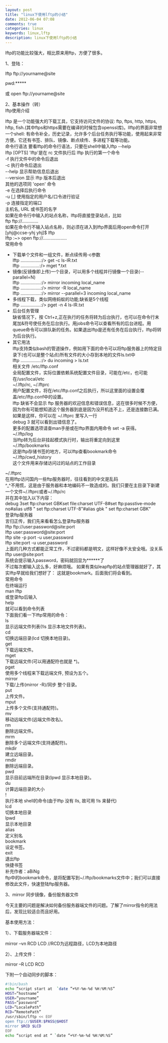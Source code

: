 ```yaml
---
layout: post
title: "linux下使用lftp的小结"
date: 2012-06-04 07:08
comments: true
categories: linux 
keywords: linux,lftp
description: linux下使用lftp的小结
---
```


lftp的功能比较强大，相比原来用ftp，方便了很多。

1、登陆：

lftp ftp://yourname@site   

pwd:*****   

或 open ftp://yourname@site   

 
<!--more-->
2、基本操作（转）   
lftp使用介绍   

lftp 是一个功能强大的下载工具，它支持访问文件的协议: ftp, ftps, http, https, hftp, fish.(其中ftps和https需要在编译的时候包含openssl库)。llftp的界面非常想一个shell: 有命令补全，历史记录，允许多个后台任务执行等功能，使用起来非常方便。它还有书签、排队、镜像、断点续传、多进程下载等功能。   
命令行语法
要看lftp的命令行语法，只要在shell中输入lftp --help   
lftp [OPTS]
'lftp'是在 rc 文件执行后 lftp 执行的第一个命令   
-f 执行文件中的命令后退出   
-c 执行命令后退出   
--help 显示帮助信息后退出   
--version 显示 lftp 版本后退出   
其他的选项同 'open' 命令   
-e 在选择后执行命令   
-u [,] 使用指定的用户名/口令进行验证   
-p 连接指定的端口   
主机名, URL 或书签的名字   
如果在命令行中输入的站点名称，lftp将直接登录站点，比如   
ftp ftp://.............   
如果在命令行不输入站点名称，则必须在进入到lftp界面后用open命令打开   
[yhj@ccse-yhj yhj]$ lftp   
lftp :~> open ftp://...................   
常用命令   
* 下载单个文件和一组文件，断点续传用-c参数   
lftp ................:/> get -c ls-lR.txt   
lftp ...............:/> mget *.txt   
* 镜像(反镜像即上传)一个目录，可以用多个线程并行镜像一个目录(--parallel=N)   
lftp ................:/> mirror incoming local_name   
lftp ................:/> mirror -R local_name   
lftp ................:/> mirror --parallel=3 incoming local_name   
* 多线程下载，类似网络蚂蚁的功能;缺省是5个线程   
lftp ................:/> pget -n 4 ls-lR.txt   
* 后台任务管理   
缺省情况下，按 Ctrl+z,正在执行的任务将转为后台执行，也可以在命令行末尾加&符号使任务在后台执行。用jobs命令可以查看所有的后台进程。用queue命令可以排队新的任务。如果退出lftp是还有任务在后台执行，lftp将转为后台执行。   
* 其它用法   
lftp支持类似bash的管道操作，例如用下面的命令可以将ftp服务器上的特定目录下(也可以是整个站点)所有文件的大小存到本地的文件ls.txt中   
lftp ................:/> du incoming > ls.txt   
相关文件
/etc/lftp.conf   
全局配置文件，实际位置依赖系统配置文件目录，可能在/etc，也可能在/usr/local/etc   
~/.lftp/rc, ~/.lftprc   
用户配置文件，将在/etc/lftp.conf之后执行，所以这里面的设置会覆盖/etc/lftp.conf中的设置。   
lftp 缺省不会显示 ftp 服务器的欢迎信息和错误信息，这在很多时候不方便，因为你有可能想知道这个服务器到底是因为没开机连不上，还是连接数已满。如果是这样，你可以在 ~/.lftprc 里写入一行   
debug 3
就可以看到出错信息了。   
更多的配置选项请查man手册或在lftp界面内用命令 set -a 获得。   
~/.lftp/log   
当lftp转为后台非挂起模式执行时，输出将重定向到这里   
~/.lftp/bookmarks   
这是lftp存储书签的地方，可以lftp查看bookmark命令   
~/.lftp/cwd_history   
这个文件用来存储访问过的站点的工作目录   
   
~/.lftprc    
在用lftp访问国内一些ftp服务器时，往往看到的中文是乱码    
^_^不用慌，这是由于服务器和本地编码不一致造成的。我们只要在主目录下新建一个文件~/.lftprc或者~/.lftp/rc    
并在其中加入以下内容：    
debug 3set ftp:charset GBKset file:charset UTF-8#set ftp:passtive-mode no#alias utf8 " set ftp:charset UTF-8"#alias gbk " set ftp:charset GBK"    
登录ftp服务器    
言归正传，我们先来看看怎么登录ftp服务器    
lftp ftp://user:password@site:port    
lftp user:password@site:port    
lftp site -p port -u user,password    
lftp site:port -u user,password    
上面的几种方式都能正常工作，不过密码都是明文，这样好像不太安全哦。没关系    
lftp user@site:port    
系统会提示输入password，密码就回显为******了    
不过每次都输入这么多，好麻烦哦。 如果有类似leapftp的站点管理器就好了，其实lftp早就给我们想好了： 这就是bookmark。后面我们将会看到。    
常用命令    
在终端运行    
man lftp    
或登录ftp后输入    
help    
就可以看到命令列表    
下面我们看一下lftp常用的命令：    
ls    
显示远端文件列表(!ls 显示本地文件列表)。    
cd    
切换远端目录(lcd 切换本地目录)。    
get    
下载远端文件。    
mget    
下载远端文件(可以用通配符也就是 \*)。    
pget    
使用多个线程来下载远端文件, 预设为五个。    
mirror    
下载/上传(mirror -R)/同步 整个目录。    
put    
上传文件。    
mput    
上传多个文件(支持通配符)。    
mv    
移动远端文件(远端文件改名)。    
rm    
删除远端文件。    
mrm    
删除多个远端文件(支持通配符)。    
mkdir    
建立远端目录。    
rmdir    
删除远端目录。    
pwd    
显示目前远端所在目录(lpwd 显示本地目录)。    
du    
计算远端目录的大小    
!    
执行本地 shell的命令(由于lftp 没有 lls, 故可用 !ls 来替代)    
lcd    
切换本地目录    
lpwd    
显示本地目录    
alias    
定义别名    
bookmark    
设定书签。    
exit    
退出ftp    
快捷书签    
补充作者：aBiNg    
ftp中的bookmark命令，是将配置写到~/.lftp/bookmarks文件中；我们可以直接修改此文件，快速登陆ftp服务器。   



 

3、mirror 同步镜像，备份服务器文件

今天主要的问题是解决如何备份服务器端文件的问题。了解了mirror指令的用法后，发现比较适合而且好用。

 

基本使用方法：

1）、下载服务器端文件：

 mirror –vn RCD LCD   //RCD为远程路径，LCD为本地路径

2）、上传文件：

 mirror –R LCD RCD

 

下附一个自动同步的脚本：
```bash
#!bin/bash
echo “script start at  `date ”+%Y-%m-%d %H:%M:%S”
HOST=”hostname”
USER=”yourname”
PASS=”password”
LCD=”LocalePath”
RCD=”RemotePath”
/usr/sbin/lftp << EOF
open ftp://$USER:$PASS@$HOST
mirror $RCD $LCD
EOF
echo “script end at “ `date ”+%Y-%m-%d %H:%M:%S”
```





